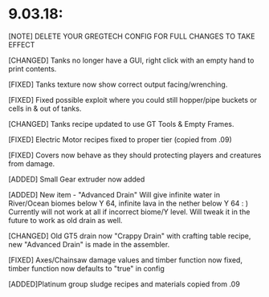 # 9.03.18:
[NOTE] DELETE YOUR GREGTECH CONFIG FOR FULL CHANGES TO TAKE EFFECT

[CHANGED] Tanks no longer have a GUI, right click with an empty hand to print contents.

[FIXED] Tanks texture now show correct output facing/wrenching.

[FIXED] Fixed possible exploit where you could still hopper/pipe buckets or cells in & out of tanks.

[CHANGED] Tanks recipe updated to use GT Tools & Empty Frames.

[FIXED] Electric Motor recipes fixed to proper tier (copied from .09)

[FIXED] Covers now behave as they should protecting players and creatures from damage.

[ADDED] Small Gear extruder now added

[ADDED] New item - "Advanced Drain"
Will give infinite water in River/Ocean biomes below Y 64, infinite lava in the nether below Y 64 : )
Currently will not work at all if incorrect biome/Y level. Will tweak it in the future to work as old drain as well.

[CHANGED] Old GT5 drain now "Crappy Drain" with crafting table recipe, new "Advanced Drain" is made in the assembler.

[FIXED] Axes/Chainsaw damage values and timber function now fixed, timber function now defaults to "true" in config

[ADDED]Platinum group sludge recipes and materials copied from .09
